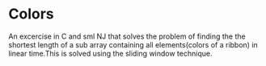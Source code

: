 # Colors

An excercise in C and sml NJ that solves the problem of finding the the shortest length of a sub array containing all elements(colors of a  ribbon) in linear time.This is solved using the sliding window technique.